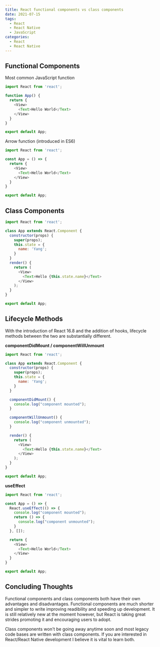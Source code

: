 ```yaml
---
title: React functional components vs class components
date: 2021-07-15
tags:
  - React
  - React Native
  - JavaScript
categories:
  - React
  - React Native
---
```


## Functional Components

Most common JavaScript function

```js
import React from 'react';

function App() {
  return {
    <View>
      <Text>Hello World</Text>
    </View>
  }
}

export default App;
```

Arrow function (introduced in ES6)

```js
import React from 'react';

const App = () => {
  return {
    <View>
      <Text>Hello World</Text>
    </View>
  }
}

export default App;
```

## Class Components

```js
import React from 'react';

class App extends React.Component {
  constructor(props) {
    super(props);
    this.state = {
      name: 'Yang';
    }
  }
  render() {
    return (
      <View>
        <Text>Hello {this.state.name}</Text>
      </View>
    );
  }
}

export default App;
```

## Lifecycle Methods

With the introduction of React 16.8 and the addition of hooks, lifecycle methods between the two are substantially different.

<b>componentDidMount / componentWillUnmount</b>

```js
import React from 'react';

class App extends React.Component {
  constructor(props) {
    super(props);
    this.state = {
      name: 'Yang';
    }
  }

  componentDidMount() {
    console.log("component mounted");
  }

  componentWillUnmount() {
    console.log("component unmounted");
  }

  render() {
    return (
      <View>
        <Text>Hello {this.state.name}</Text>
      </View>
    );
  }
}

export default App;
```

<b>useEffect</b>

```js
import React from 'react';

const App = () => {
  React.useEffect(() => {
    console.log("component mounted");
    return () => {
      console.log("component unmounted");
    }
  }, []);

  return {
    <View>
      <Text>Hello World</Text>
    </View>
  }
}

export default App;
```

## Concluding Thoughts

Functional components and class components both have their own advantages and disadvantages. Functional components are much shorter and simpler to write improving readibility and speeding up development. It is still relatively new at the moment however, but React is taking great strides promoting it and encouraging users to adopt.

Class components won't be going away anytime soon and most legacy code bases are written with class components. If you are interested in React/React Native development I believe it is vital to learn both.
